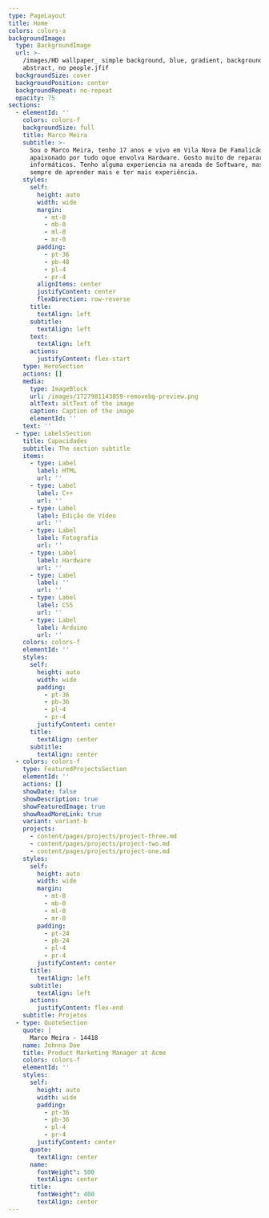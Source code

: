 ```yaml
---
type: PageLayout
title: Home
colors: colors-a
backgroundImage:
  type: BackgroundImage
  url: >-
    /images/HD wallpaper_ simple background, blue, gradient, backgrounds,
    abstract, no people.jfif
  backgroundSize: cover
  backgroundPosition: center
  backgroundRepeat: no-repeat
  opacity: 75
sections:
  - elementId: ''
    colors: colors-f
    backgroundSize: full
    title: Marco Meira
    subtitle: >-
      Sou o Marco Meira, tenho 17 anos e vivo em Vila Nova De Famalicão. Sou
      apaixonado por tudo oque envolva Hardware. Gosto muito de reparar sistemas
      informáticos. Tenho alguma experiencia na areada de Software, mas gosto
      sempre de aprender mais e ter mais experiência.
    styles:
      self:
        height: auto
        width: wide
        margin:
          - mt-0
          - mb-0
          - ml-0
          - mr-0
        padding:
          - pt-36
          - pb-48
          - pl-4
          - pr-4
        alignItems: center
        justifyContent: center
        flexDirection: row-reverse
      title:
        textAlign: left
      subtitle:
        textAlign: left
      text:
        textAlign: left
      actions:
        justifyContent: flex-start
    type: HeroSection
    actions: []
    media:
      type: ImageBlock
      url: /images/1727981143059-removebg-preview.png
      altText: altText of the image
      caption: Caption of the image
      elementId: ''
    text: ''
  - type: LabelsSection
    title: Capacidades
    subtitle: The section subtitle
    items:
      - type: Label
        label: HTML
        url: ''
      - type: Label
        label: C++
        url: ''
      - type: Label
        label: Edição de Vídeo
        url: ''
      - type: Label
        label: Fotografia
        url: ''
      - type: Label
        label: Hardware
        url: ''
      - type: Label
        label: ''
        url: ''
      - type: Label
        label: CSS
        url: ''
      - type: Label
        label: Arduino
        url: ''
    colors: colors-f
    elementId: ''
    styles:
      self:
        height: auto
        width: wide
        padding:
          - pt-36
          - pb-36
          - pl-4
          - pr-4
        justifyContent: center
      title:
        textAlign: center
      subtitle:
        textAlign: center
  - colors: colors-f
    type: FeaturedProjectsSection
    elementId: ''
    actions: []
    showDate: false
    showDescription: true
    showFeaturedImage: true
    showReadMoreLink: true
    variant: variant-b
    projects:
      - content/pages/projects/project-three.md
      - content/pages/projects/project-two.md
      - content/pages/projects/project-one.md
    styles:
      self:
        height: auto
        width: wide
        margin:
          - mt-0
          - mb-0
          - ml-0
          - mr-0
        padding:
          - pt-24
          - pb-24
          - pl-4
          - pr-4
        justifyContent: center
      title:
        textAlign: left
      subtitle:
        textAlign: left
      actions:
        justifyContent: flex-end
    subtitle: Projetos
  - type: QuoteSection
    quote: |
      Marco Meira - 14418
    name: Johnna Doe
    title: Product Marketing Manager at Acme
    colors: colors-f
    elementId: ''
    styles:
      self:
        height: auto
        width: wide
        padding:
          - pt-36
          - pb-36
          - pl-4
          - pr-4
        justifyContent: center
      quote:
        textAlign: center
      name:
        fontWeight": 500
        textAlign: center
      title:
        fontWeight": 400
        textAlign: center
---
```

